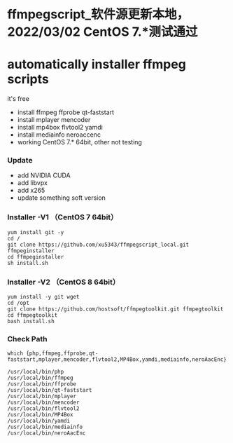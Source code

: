 # ffmpegscript_软件源更新本地，2022/03/02 CentOS 7.*测试通过

# automatically installer ffmpeg scripts
it's free  

 * install ffmpeg ffprobe qt-faststart
 * install mplayer mencoder
 * install mp4box flvtool2 yamdi
 * install mediainfo neroaccenc 
 * working CentOS 7.* 64bit, other not testing

### Update
 * add NVIDIA CUDA   
 * add libvpx
 * add x265
 * update something soft version

### Installer  -V1 （CentOS 7 64bit）  
```
yum install git -y
cd /
git clone https://github.com/xu5343/ffmpegscript_local.git ffmpeginstaller
cd ffmpeginstaller
sh install.sh
```

### Installer  -V2 （CentOS 8 64bit）
```
yum install -y git wget
cd /opt
git clone https://github.com/hostsoft/ffmpegtoolkit.git ffmpegtoolkit
cd ffmpegtoolkit
bash install.sh
```
  
### Check Path  
```
which {php,ffmpeg,ffprobe,qt-faststart,mplayer,mencoder,flvtool2,MP4Box,yamdi,mediainfo,neroAacEnc}  
```
```
/usr/local/bin/php  
/usr/local/bin/ffmpeg  
/usr/local/bin/ffprobe  
/usr/local/bin/qt-faststart  
/usr/local/bin/mplayer  
/usr/local/bin/mencoder  
/usr/local/bin/flvtool2  
/usr/local/bin/MP4Box  
/usr/local/bin/yamdi  
/usr/local/bin/mediainfo  
/usr/local/bin/neroAacEnc  
```
